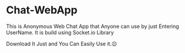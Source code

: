 # Chat-WebApp
This is Anonymous Web Chat App that Anyone can use by just Entering UserName. It is build using Socket.io Library

Download It Just and You Can Easily Use it.😉
